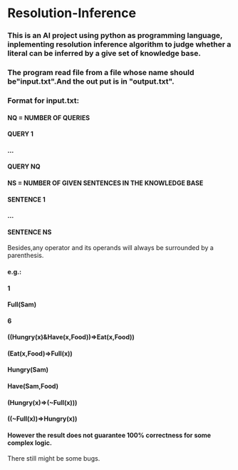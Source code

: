 # Resolution-Inference
### This is an AI project using python as programming language, inplementing resolution inference algorithm to judge whether a literal can be inferred by a give set of knowledge base. 
### The program read file from a file whose name should be"input.txt".And the out put is in "output.txt".
### Format for input.txt:

#### NQ = NUMBER OF QUERIES
#### QUERY 1
#### ...
#### QUERY NQ
#### NS = NUMBER OF GIVEN SENTENCES IN THE KNOWLEDGE BASE
#### SENTENCE 1
#### ...
#### SENTENCE NS

Besides,any operator and its operands will always be surrounded by a parenthesis.

#### e.g.:
#### 1
#### Full(Sam)
#### 6
#### ((Hungry(x)&Have(x,Food))=>Eat(x,Food))
#### (Eat(x,Food)=>Full(x))
#### Hungry(Sam)
#### Have(Sam,Food)
#### (Hungry(x)=>(~Full(x)))
#### ((~Full(x))=>Hungry(x))

#### However the result does not guarantee 100% correctness for some complex logic.
There still might be some bugs.
